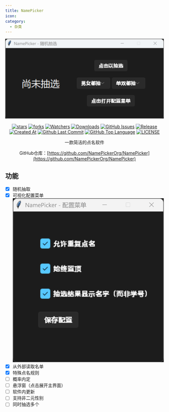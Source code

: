 ```yaml
---
title: NamePicker
icon: 
category:
  - 杂类
---
```


<div align="center">

![main](images/main.png)

[![stars](https://img.shields.io/github/stars/NamePickerOrg/NamePicker?label=Stars)](https://github.com/NamePickerOrg/NamePicker) [![forks](https://img.shields.io/github/forks/NamePickerOrg/NamePicker?label=Forks)](https://github.com/NamePickerOrg/NamePicker) [![Watchers](https://img.shields.io/github/watchers/NamePickerOrg/NamePicker?style=social)](https://github.com/NamePickerOrg/NamePicker/watchers) [![Downloads](https://img.shields.io/github/downloads/NamePickerOrg/NamePicker/total?style=social&label=Downloads&logo=github)](https://github.com/NamePickerOrg/NamePicker/releases/latest) [![GitHub Issues](https://img.shields.io/github/issues-search/NamePickerOrg/NamePicker?query=is%3Aopen&style=flat&logo=github&label=Issues&color=%233fb950)](https://github.com/NamePickerOrg/NamePicker/issues) [![Release](https://img.shields.io/github/v/release/NamePickerOrg/NamePicker?style=flat&color=%233fb950&label=正式版)](https://github.com/NamePickerOrg/NamePicker/releases/latest)  [![Created At](https://img.shields.io/github/created-at/NamePickerOrg/NamePicker)](https://github.com/NamePickerOrg/NamePicker) [![Github Last Commit](https://img.shields.io/github/last-commit/NamePickerOrg/NamePicker)](https://github.com/NamePickerOrg/NamePicker/commits/master) [![GitHub Top Language](https://img.shields.io/github/languages/top/NamePickerOrg/NamePicker)](https://github.com/NamePickerOrg/NamePicker) [![LICENSE](https://img.shields.io/badge/License-MIT-red.svg "LICENSE")](https://github.com/NamePickerOrg/NamePicker/blob/master/LICENSE)

一款简洁的点名软件

GitHub仓库：[https://github.com/NamePickerOrg/NamePicker](https://github.com/NamePickerOrg/NamePicker)

</div>

## 功能
- [x] 随机抽取
- [x] 可视化配置菜单
  ![config](images/config.png)
- [x] 从外部读取名单
- [x] 特殊点名规则
- [ ] 概率内定
- [ ] 悬浮窗（点击展开主界面）
- [ ] 软件内更新
- [ ] 支持非二元性别
- [ ] 同时抽选多个
